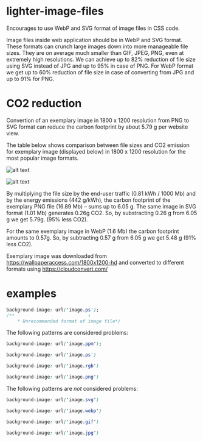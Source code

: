 # lighter-image-files

Encourages to use WebP and SVG format of image files in CSS code.

Image files inside web application should be in WebP and SVG format. These formats can crunch large images down into more manageable file sizes. They are on average much smaller than GIF, JPEG, PNG, even at extremely high resolutions. We can achieve up to 82% reduction of file size using SVG instead of JPG and up to 95% in case of PNG. For WebP format we get up to 60% reduction of file size in case of converting from JPG and up to 91% for PNG.

# CO2 reduction

Convertion of an exemplary image in 1800 x 1200 resolution from PNG to SVG format can reduce the carbon footprint by about 5.79 g per website view.

The table below shows comparison between file sizes and CO2 emission for exemplary image (displayed below) in 1800 x 1200 resolution for the most popular image formats.

![alt text](https://github.com/ec0lint/ec0lint-css/blob/main/exemplary_image.jpg)

![alt text](https://github.com/ec0lint/ec0lint-css/blob/main/image_table.jpg)

By multiplying the file size by the end-user traffic (0.81 kWh / 1000 Mb) and by the energy emissions (442 g/kWh), the carbon footprint of the exemplary PNG file (16.89 Mb) – sums up to 6.05 g. The same image in SVG format (1.01 Mb) generates 0.26g CO2. So, by substracting 0.26 g from 6.05 g we get 5.79g. (95% less CO2).

For the same exemplary image in WebP (1.6 Mb) the carbon footprint amounts to 0.57g. So, by subtracting 0.57 g from 6.05 g we get 5.48 g (91% less CO2).

Exemplary image was downloaded from https://wallpaperaccess.com/1800x1200-hd and converted to different formats using https://cloudconvert.com/

# examples

<!-- prettier-ignore -->
```css
background-image: url('image.ps');
/**                           ↑
    * Unrecommended format of image file*/
```

The following patterns are considered problems:

<!-- prettier-ignore -->
```css
background-image: url('image.ppm');
```

<!-- prettier-ignore -->
```css
background-image: url('image.ps')
```

<!-- prettier-ignore -->
```css
background-image: url('image.rgb')
```

<!-- prettier-ignore -->
```css
background-image: url('image.png')
```

The following patterns are _not_ considered problems:

<!-- prettier-ignore -->
```css
background-image: url('image.svg')
```

<!-- prettier-ignore -->
```css
background-image: url('image.webp')
```

<!-- prettier-ignore -->
```css
background-image: url('image.gif')
```

<!-- prettier-ignore -->
```css
background-image: url('image.jpg')
```
